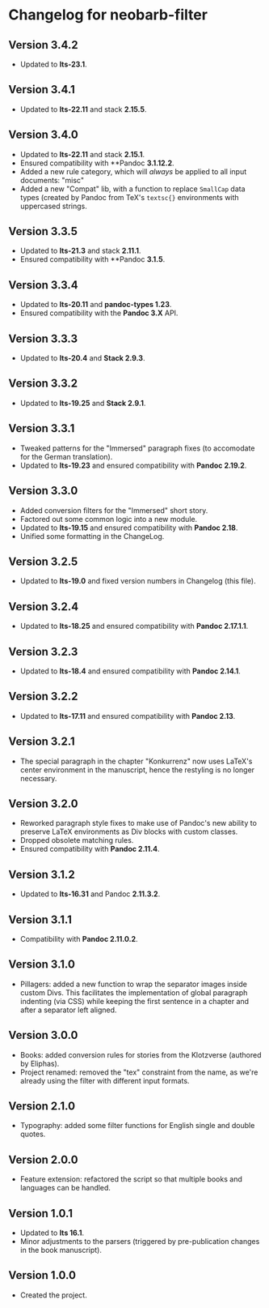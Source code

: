 # Changelog for neobarb-filter


## Version 3.4.2
* Updated to **lts-23.1**.

## Version 3.4.1
* Updated to **lts-22.11** and stack **2.15.5**.

## Version 3.4.0
- Updated to **lts-22.11** and stack **2.15.1**.
- Ensured compatibility with **Pandoc **3.1.12.2**.
- Added a new rule category, which will *always* be applied to all input documents: "misc"
- Added a new "Compat" lib, with a function to replace `SmallCap` data types (created by Pandoc
  from TeX's `textsc{}` environments with uppercased strings.


## Version 3.3.5
- Updated to **lts-21.3** and stack **2.11.1**.
- Ensured compatibility with **Pandoc **3.1.5**.

## Version 3.3.4
- Updated to **lts-20.11** and **pandoc-types 1.23**.
- Ensured compatibility with the **Pandoc 3.X** API.

## Version 3.3.3
- Updated to **lts-20.4** and **Stack 2.9.3**.

## Version 3.3.2
- Updated to **lts-19.25** and **Stack 2.9.1**.

## Version 3.3.1
- Tweaked patterns for the "Immersed" paragraph fixes (to accomodate for the German translation).
- Updated to **lts-19.23** and ensured compatibility with **Pandoc 2.19.2**.

## Version 3.3.0
- Added conversion filters for the "Immersed" short story.
- Factored out some common logic into a new module.
- Updated to **lts-19.15** and ensured compatibility with **Pandoc 2.18**.
- Unified some formatting in the ChangeLog.

## Version 3.2.5
- Updated to **lts-19.0** and fixed version numbers in Changelog (this file).

## Version 3.2.4
- Updated to **lts-18.25** and ensured compatibility with **Pandoc 2.17.1.1**.

## Version 3.2.3
- Updated to **lts-18.4** and ensured compatibility with **Pandoc 2.14.1**.

## Version 3.2.2
- Updated to **lts-17.11** and ensured compatibility with **Pandoc 2.13**.

## Version 3.2.1
- The special paragraph in the chapter "Konkurrenz" now uses LaTeX's 
  center environment in the manuscript, hence the restyling is no longer
  necessary.

## Version 3.2.0
- Reworked paragraph style fixes to make use of Pandoc's
  new ability to preserve LaTeX environments as Div blocks with
  custom classes.
- Dropped obsolete matching rules.
- Ensured compatibility with **Pandoc 2.11.4**.

## Version 3.1.2
- Updated to **lts-16.31** and Pandoc **2.11.3.2**.

## Version 3.1.1
- Compatibility with **Pandoc 2.11.0.2**.

## Version 3.1.0
- Pillagers: added a new function to wrap the separator images inside custom Divs.
  This facilitates the implementation of global paragraph indenting (via CSS)
  while keeping the first sentence in a chapter and after a separator left aligned.

## Version 3.0.0
- Books: added conversion rules for stories from the Klotzverse (authored by Eliphas).
- Project renamed: removed the "tex" constraint from the name, as we're already using the filter with different input formats.

## Version 2.1.0
- Typography: added some filter functions for English single and double quotes.

## Version 2.0.0
- Feature extension: refactored the script so that multiple books and languages can be handled.

## Version 1.0.1
- Updated to **lts 16.1**.
- Minor adjustments to the parsers (triggered by pre-publication changes in the book manuscript).

## Version 1.0.0

- Created the project.
